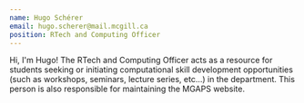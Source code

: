 ```yaml
---
name: Hugo Schérer
email: hugo.scherer@mail.mcgill.ca
position: RTech and Computing Officer
---
```


Hi, I'm Hugo! The RTech and Computing Officer acts as a resource for students seeking or initiating computational skill development opportunities (such as workshops, seminars, lecture series, etc...) in the department. This person is also responsible for maintaining the MGAPS website.
